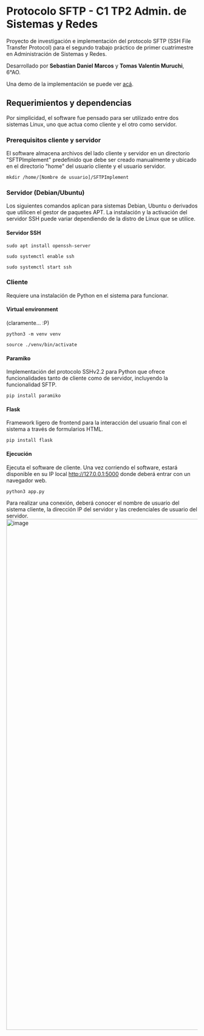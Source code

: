# Protocolo SFTP - C1 TP2 Admin. de Sistemas y Redes
Proyecto de investigación e implementación del protocolo SFTP (SSH File Transfer Protocol) para el segundo trabajo práctico de primer cuatrimestre en Administración de Sistemas y Redes.

Desarrollado por **Sebastian Daniel Marcos** y **Tomas Valentin Muruchi**, 6°AO.

Una demo de la implementación se puede ver [acá](https://drive.google.com/file/d/1ZdbkGGUDQnIWaGJ7soSX7IJJZhtFUgG7/view?usp=sharing).
## Requerimientos y dependencias
Por simplicidad, el software fue pensado para ser utilizado entre dos sistemas Linux, uno que actua como cliente y el otro como servidor.
### Prerequisitos cliente y servidor
El software almacena archivos del lado cliente y servidor en un directorio "SFTPImplement" predefinido que debe ser creado manualmente y ubicado en el directorio "home" del usuario cliente y el usuario servidor.
```
mkdir /home/[Nombre de usuario]/SFTPImplement
```
### Servidor (Debian/Ubuntu)
Los siguientes comandos aplican para sistemas Debian, Ubuntu o derivados que utilicen el gestor de paquetes APT. La instalación y la activación del servidor SSH puede variar dependiendo de la distro de Linux que se utilice.
#### Servidor SSH
```
sudo apt install openssh-server
```
```
sudo systemctl enable ssh
```
```
sudo systemctl start ssh
```
### Cliente
Requiere una instalación de Python en el sistema para funcionar.
#### Virtual environment
(claramente... :P)
```
python3 -m venv venv
```
```
source ./venv/bin/activate
```
#### Paramiko
Implementación del protocolo SSHv2.2 para Python que ofrece funcionalidades tanto de cliente como de servidor, incluyendo la funcionalidad SFTP.
```
pip install paramiko
```
#### Flask
Framework ligero de frontend para la interacción del usuario final con el sistema a través de formularios HTML.
```
pip install flask
```
#### Ejecución
Ejecuta el software de cliente. Una vez corriendo el software, estará disponible en su IP local http://127.0.0.1:5000 donde deberá entrar con un navegador web.
```
python3 app.py
```
Para realizar una conexión, deberá conocer el nombre de usuario del sistema cliente, la dirección IP del servidor y las credenciales de usuario del servidor.
<img width="1343" alt="image" src="https://github.com/user-attachments/assets/b80c5b06-5f3c-4efb-8fbd-d39a20c1aced" />

